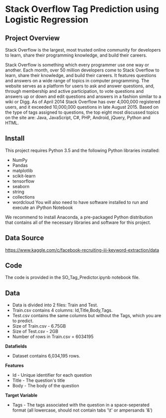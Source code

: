 # Stack Overflow Tag Prediction using Logistic Regression

## Project Overview

Stack Overflow is the largest, most trusted online community for developers to learn, share their programming knowledge, and build their careers.

Stack Overflow is something which every programmer use one way or another. Each month, over 50 million developers come to Stack Overflow to learn, share their knowledge, and build their careers. It features questions and answers on a wide range of topics in computer programming. The website serves as a platform for users to ask and answer questions, and, through membership and active participation, to vote questions and answers up or down and edit questions and answers in a fashion similar to a wiki or Digg. As of April 2014 Stack Overflow has over 4,000,000 registered users, and it exceeded 10,000,000 questions in late August 2015. Based on the type of tags assigned to questions, the top eight most discussed topics on the site are: Java, JavaScript, C#, PHP, Android, jQuery, Python and HTML.

## Install
This project requires Python 3.5 and the following Python libraries installed:

  * NumPy
  * Pandas
  * matplotlib
  * scikit-learn
  * tensorflow
  * seaborn
  * string
  * collections
  * wordcloud
You will also need to have software installed to run and execute an iPython Notebook

We recommend to install Anaconda, a pre-packaged Python distribution that contains all of the necessary libraries and software for this project.

## Data Source 
https://www.kaggle.com/c/facebook-recruiting-iii-keyword-extraction/data 

## Code
The code is provided in the SO_Tag_Predictor.ipynb notebook file. 

## Data
  * Data is divided into 2 files: Train and Test.
  * Train.csv contains 4 columns: Id,Title,Body,Tags.
  * Test.csv contains the same columns but without the Tags, which you are to predict.
  * Size of Train.csv - 6.75GB
  * Size of Test.csv - 2GB
  * Number of rows in Train.csv = 6034195

**Datafields**
 * Dataset contains 6,034,195 rows.

**Features**
  * Id - Unique identifier for each question
  * Title - The question's title
  * Body - The body of the question

**Target Variable**
  * Tags - The tags associated with the question in a space-seperated format (all lowercase, should not contain tabs '\t' or ampersands '&')
  

  
